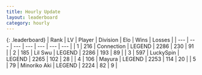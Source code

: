 ```yaml
---
title: Hourly Update
layout: leaderboard
category: hourly
---
```


{: .leaderboard}
| Rank | LV | Player | Division | Elo | Wins | Losses |
| --- | --- | --- | --- | --- | --- | --- |
| <span data-change="2">1</span> | 216 | <span title="ID: 539711">Connection</span> | LEGEND | <span data-change="26">2286</span> | <span data-change="5">230</span> | <span data-change="0">91</span> |
| <span data-change="-1">2</span> | 185 | <span title="ID: 468342">Lil Swu</span> | LEGEND | <span data-change="0">2286</span> | <span data-change="0">193</span> | <span data-change="0">89</span> |
| <span data-change="-1">3</span> | 597 | <span title="ID: 498412">LuckySpin</span> | LEGEND | <span data-change="0">2265</span> | <span data-change="0">102</span> | <span data-change="0">28</span> |
| <span data-change="0">4</span> | 106 | <span title="ID: 381526">Mayura</span> | LEGEND | <span data-change="0">2253</span> | <span data-change="0">114</span> | <span data-change="0">20</span> |
| <span data-change="0">5</span> | 79 | <span title="ID: 456466">Minoriko Aki</span> | LEGEND | <span data-change="-9">2224</span> | <span data-change="0">82</span> | <span data-change="1">9</span> |